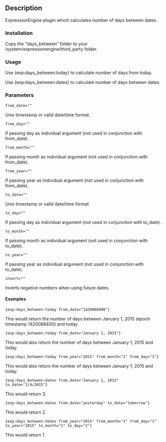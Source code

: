 
## Description

ExpressionEngine plugin which calculates number of days between dates.

### Installation

Copy the "days_between" folder to your /system/expressionengine/third_party folder.

### Usage

Use {exp:days_between:today} to calculate number of days from today.

Use {exp:days_between:dates} to calculate number of days between dates.

### Parameters

```from_date=""```

Unix timestamp or valid date/time format.

```from_day=""```

If passing day as individual argument (not used in conjunction with from_date).

```from_month=""```

If passing month as individual argument (not used in conjunction with from_date).

```from_year=""```

If passing year as individual argument (not used in conjunction with from_date).

```to_date=""```

Unix timestamp or valid date/time format

```to_day=""```

If passing day as individual argument (not used in conjunction with to_date).

```to_month=""```

If passing month as individual argument (not used in conjunction with to_date).

```to_year=""```

If passing year as individual argument (not used in conjunction with to_date).

```invert=""```

Inverts negative numbers when using future dates.

#### Examples

```
{exp:days_between:today from_date="1420088400"}
```

This would return the number of days between January 1, 2015 (epoch timestamp 1420088400) and today.

```
{exp:days_between:today from_date="January 1, 2015"}
```

This would also return the number of days between January 1, 2015 and today.


```
{exp:days_between:today from_year="2015" from_month="1" from_day="1"}
```

This would also return the number of days between January 1, 2015 and today.

```
{exp:days_between:dates from_date="January 1, 2015" to_date="1/4/2015"}
```

This would return 3.

```
{exp:days_between:dates from_date="yesterday" to_date="tomorrow"}
```

This would return 2.

```
{exp:days_between:dates from_year="2015" from_month="1" from_day="1" to_year="2015" to_month="1" to_day="2"}
```

This would return 1.